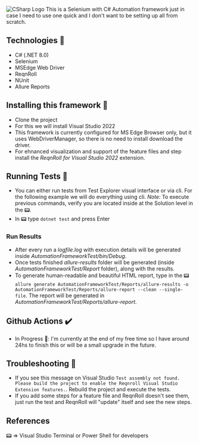 ![CSharp Logo](https://github.com/user-attachments/assets/cbc71c34-30a5-41c3-8ae3-8f01d378a8f8)
This is a Selenium with C# Automation framework just in case I need to use one quick and I don't want to be setting up all from scratch.

## Technologies 👾
- C# (.NET 8.0)
- Selenium
- MSEdge Web Driver
- ReqnRoll
- NUnit
- Allure Reports

## Installing this framework 💾
- Clone the project
- For this we will install Visual Studio 2022
- This framework is currently configured for MS Edge Browser only, but it uses WebDriverManager, so there  is no need to install download the driver.
- For ehnanced visualization and support of the feature files and step install the  _ReqnRoll for Visual Studio 2022_ extension.

## Running Tests 🏃
- You can either run tests from Test Explorer visual interface or via cli. For the following example we will do everything using cli. _Note:_ To execute previous commands, verify you are located inside at the Solution level in the 📟.
- In 📟 type `dotnet test` and press Enter
### Run Results
- After every run a _logfile.log_ with execution details will be generated inside _AutomationFrameworkTest/bin/Debug_.
- Once tests finished _allure-results_ folder will be generated (inside _AutomationFrameworkTest/Report_ folder), along with the results.
- To generate human-readable and beautiful HTML report, type in the 📟 `allure generate AutomationFrameworkTest/Reports/allure-results -o AutomationFrameworkTest/Reports/allure-report --clean --single-file`. The report will be generated in _AutomationFrameworkTest/Reports/allure-report_.

## Github Actions ✔️
- In Progress 🚧: I'm currently at the end of my free time so I have around 24hs to finish this or will be a small upgrade in the future.

## Troubleshooting 🔧
- If you see this message on Visual Studio `Test assembly not found. Please build the project to enable the Reqnroll Visual Studio Extension features.`. Rebuild the project and execute the tests. 
- If you add some steps for a feature file and ReqnRoll doesn't see them, just run the test and ReqnRoll will "update" itself and see the new steps.

## References
  📟 => Visual Studio Terminal or Power Shell for developers
